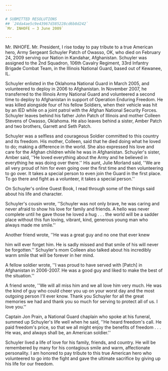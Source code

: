 ```yaml
---
---

# SUBMITTED RESOLUTIONS
## `24da4ae5c9e43967d385228cd6b8d242`
`Mr. INHOFE — 3 June 2009`

---
```



Mr. INHOFE. Mr. President, I rise today to pay tribute to a true 
American hero, Army Sergeant Schuyler Patch of Owasso, OK, who died on 
February 24, 2009 serving our Nation in Kandahar, Afghanistan. Schuyler 
was assigned to the 2nd Squadron, 106th Cavalry Regiment, 33rd Infantry 
Brigade Combat Team, in the Illinois National Guard, based out of 
Kewanee, IL.

Schuyler enlisted in the Oklahoma National Guard in March 2005, and 
volunteered to deploy in 2006 to Afghanistan. In November 2007, he 
transferred to the Illinois Army National Guard and volunteered a 
second time to deploy to Afghanistan in support of Operation Enduring 
Freedom. He was killed alongside four of his fellow Soldiers, when 
their vehicle was hit by an IED while on a joint patrol with the Afghan 
National Security Forces. Schuyler leaves behind his father John Patch 
of Illinois and mother Colleen Stevens of Owasso, Oklahoma. He also 
leaves behind a sister, Amber Patch and two brothers, Garrett and Seth 
Patch.

Schuyler was a selfless and courageous Soldier committed to this 
country and its freedom. His mother, Colleen, said that he died doing 
what he loved to do; making a difference in the world. She also 
expressed his love and care for the Afghan children while he was in 
Afghanistan. Schuyler's sister, Amber said, ''He loved everything about 
the Army and he believed in everything he was doing over there.'' His 
aunt, Julie Morland said, ''We are all very proud of him for even going 
over the first time and then volunteering to go over. It takes a 
special person to even join the Guard in the first place. To go there 
and fight as a volunteer, it takes a special person.''

On Schuyler's online Guest Book, I read through some of the things 
said about his life and character.

Schuyler's cousin wrote, ''Schuyler was not only brave, he was caring 
and never afraid to show his love for family and friends. A hello was 
never complete until he gave those he loved a hug . . . the world will 
be a sadder place without this fun loving, vibrant, kind, generous 
young man who always made me smile.''

Another friend wrote, ''He was a great guy and no one that ever knew


him will ever forget him. He is sadly missed and that smile of his will 
never be forgotten.'' Schuyler's mom Colleen also talked about his 
incredibly warm smile that will be forever in her mind.

A fellow soldier wrote, ''I was proud to have served with [Patch] in 
Afghanistan in 2006-2007. He was a good guy and liked to make the best 
of the situation.''

A friend wrote, ''We will all miss him and we all love him very much. 
He was the kind of guy who could cheer you up on your worst day and the 
most outgoing person I'll ever know. Thank you Schuyler for all the 
great memories we had and thank you so much for serving to protect all 
of us. I love you.''

Captain Jon Prain, a National Guard chaplain who spoke at his 
funeral, summed up Schuyler's life well when he said, ''He heard 
freedom's call. He paid freedom's price, so that we all might enjoy the 
benefits of freedom . . . He was, and always shall be, an American 
soldier.''

Schuyler lived a life of love for his family, friends, and country. 
He will be remembered by many for his contagious smile and warm, 
affectionate personality. I am honored to pay tribute to this true 
American hero who volunteered to go into the fight and gave the 
ultimate sacrifice by giving up his life for our freedom.
